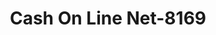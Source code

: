 ---
f_zip-code: 71730
f_state-code: AR
title: Cash On Line Net-8169
f_phone: 870-863-8223
f_city-only: El Dorado
f_address: 625 East Main Street El Dorado
f_location-unique-id: '8169'
slug: cash-on-line-net-8169
updated-on: '2024-05-30T13:46:58.046Z'
created-on: '2024-05-30T13:36:59.803Z'
published-on: '2024-05-30T13:54:32.469Z'
f_city-state: cms/city/el-dorado-ar.md
f_company: cms/company/cash-on-line-net.md
f_state: cms/state/arkansas.md
layout: '[payday-loan].html'
tags: payday-loan
---